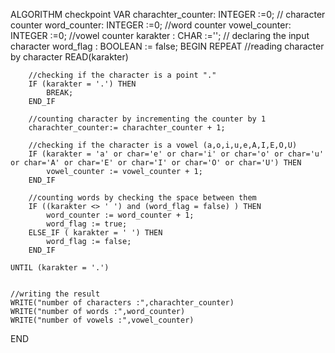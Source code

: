 ALGORITHM checkpoint
VAR
    charachter_counter: INTEGER :=0;  // character counter
    word_counter: INTEGER :=0;  //word counter
    vowel_counter: INTEGER :=0;     //vowel counter
    karakter : CHAR :='';       // declaring the input character
    word_flag : BOOLEAN := false;
BEGIN
    REPEAT
        //reading character by character
        READ(karakter)

        //checking if the character is a point "."
        IF (karakter = '.') THEN
            BREAK;
        END_IF

        //counting character by incrementing the counter by 1
        charachter_counter:= charachter_counter + 1;

        //checking if the character is a vowel (a,o,i,u,e,A,I,E,O,U)
        IF (karakter = 'a' or char='e' or char='i' or char='o' or char='u' or char='A' or char='E' or char='I' or char='O' or char='U') THEN
            vowel_counter := vowel_counter + 1;
        END_IF

        //counting words by checking the space between them
        IF ((karakter <> ' ') and (word_flag = false) ) THEN
            word_counter := word_counter + 1;
            word_flag := true;
        ELSE_IF ( karakter = ' ') THEN
            word_flag := false;
        END_IF
    
    UNTIL (karakter = '.')


    //writing the result
    WRITE("number of characters :",charachter_counter)
    WRITE("number of words :",word_counter)
    WRITE("number of vowels :",vowel_counter)
END
